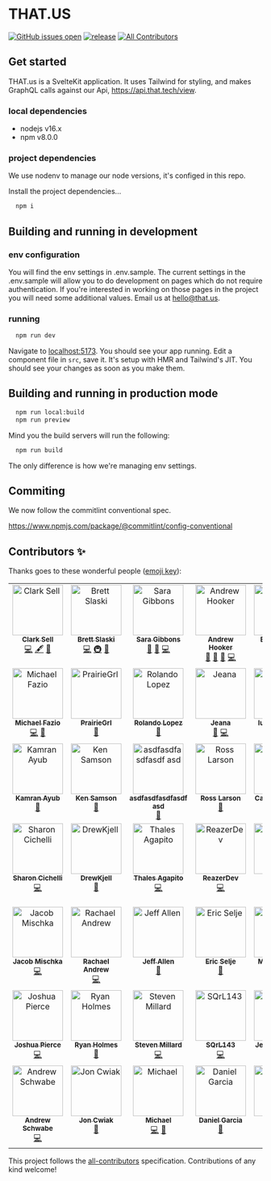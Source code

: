 # THAT.US

[![GitHub issues open](https://img.shields.io/github/issues/thatconference/that.us.svg)](https://github.com/thatconference/that.us/issues) [![release](https://img.shields.io/badge/PRs-welcome-brightgreen.svg)](https://github.com/thatconference/that.us/issues) <!-- ALL-CONTRIBUTORS-BADGE:START - Do not remove or modify this section -->
[![All Contributors](https://img.shields.io/badge/all_contributors-48-orange.svg?style=flat-square)](#contributors-)
<!-- ALL-CONTRIBUTORS-BADGE:END -->

## Get started

THAT.us is a SvelteKit application. It uses Tailwind for styling, and makes GraphQL calls against our Api, https://api.that.tech/view.

### local dependencies

- nodejs v16.x
- npm v8.0.0

### project dependencies

We use nodenv to manage our node versions, it's configed in this repo.

Install the project dependencies...

```bash
  npm i
```

## Building and running in development

### env configuration

You will find the env settings in .env.sample. The current settings in the .env.sample will allow you to do development on pages which do not require authentication. If you're interested in working on those pages in the project you will need some additional values. Email us at hello@that.us.

### running

```bash
  npm run dev
```

Navigate to [localhost:5173](http://localhost:5173). You should see your app running. Edit a component file in `src`, save it. It's setup with HMR and Tailwind's JIT. You should see your changes as soon as you make them.

## Building and running in production mode

```bash
  npm run local:build
  npm run preview
```

Mind you the build servers will run the following:

```bash
  npm run build
```

The only difference is how we're managing env settings.

## Commiting

We now follow the commitlint conventional spec.

https://www.npmjs.com/package/@commitlint/config-conventional

## Contributors ✨

Thanks goes to these wonderful people ([emoji key](https://allcontributors.org/docs/en/emoji-key)):

<!-- ALL-CONTRIBUTORS-LIST:START - Do not remove or modify this section -->
<!-- prettier-ignore-start -->
<!-- markdownlint-disable -->
<table>
  <tbody>
    <tr>
      <td align="center" valign="top" width="14.28%"><a href="http://unspecified.io"><img src="https://avatars1.githubusercontent.com/u/772569?v=4?s=100" width="100px;" alt="Clark Sell"/><br /><sub><b>Clark Sell</b></sub></a><br /><a href="https://github.com/ThatConference/that.us/commits?author=csell5" title="Code">💻</a> <a href="#content-csell5" title="Content">🖋</a> <a href="#design-csell5" title="Design">🎨</a></td>
      <td align="center" valign="top" width="14.28%"><a href="http://blog.brettski.com"><img src="https://avatars3.githubusercontent.com/u/473633?v=4?s=100" width="100px;" alt="Brett Slaski"/><br /><sub><b>Brett Slaski</b></sub></a><br /><a href="https://github.com/ThatConference/that.us/commits?author=brettski" title="Code">💻</a> <a href="#infra-brettski" title="Infrastructure (Hosting, Build-Tools, etc)">🚇</a> <a href="#maintenance-brettski" title="Maintenance">🚧</a></td>
      <td align="center" valign="top" width="14.28%"><a href="http://saragibby.com"><img src="https://avatars1.githubusercontent.com/u/82035?v=4?s=100" width="100px;" alt="Sara Gibbons"/><br /><sub><b>Sara Gibbons</b></sub></a><br /><a href="https://github.com/ThatConference/that.us/pulls?q=is%3Apr+reviewed-by%3Asaragibby" title="Reviewed Pull Requests">👀</a> <a href="#userTesting-saragibby" title="User Testing">📓</a> <a href="https://github.com/ThatConference/that.us/commits?author=saragibby" title="Code">💻</a></td>
      <td align="center" valign="top" width="14.28%"><a href="https://leanpub.com/os-support"><img src="https://avatars3.githubusercontent.com/u/240650?v=4?s=100" width="100px;" alt="Andrew Hooker"/><br /><sub><b>Andrew Hooker</b></sub></a><br /><a href="https://github.com/ThatConference/that.us/issues?q=author%3AGeekOnCoffee" title="Bug reports">🐛</a> <a href="#userTesting-GeekOnCoffee" title="User Testing">📓</a> <a href="https://github.com/ThatConference/that.us/pulls?q=is%3Apr+reviewed-by%3AGeekOnCoffee" title="Reviewed Pull Requests">👀</a> <a href="https://github.com/ThatConference/that.us/commits?author=GeekOnCoffee" title="Code">💻</a></td>
      <td align="center" valign="top" width="14.28%"><a href="https://github.com/gemolle"><img src="https://avatars0.githubusercontent.com/u/60487024?v=4?s=100" width="100px;" alt="Erin Gemoll"/><br /><sub><b>Erin Gemoll</b></sub></a><br /><a href="https://github.com/ThatConference/that.us/issues?q=author%3Agemolle" title="Bug reports">🐛</a></td>
      <td align="center" valign="top" width="14.28%"><a href="https://github.com/TheTopher"><img src="https://avatars1.githubusercontent.com/u/6912293?v=4?s=100" width="100px;" alt="TheTopher"/><br /><sub><b>TheTopher</b></sub></a><br /><a href="https://github.com/ThatConference/that.us/issues?q=author%3ATheTopher" title="Bug reports">🐛</a></td>
      <td align="center" valign="top" width="14.28%"><a href="https://github.com/mcookWI"><img src="https://avatars0.githubusercontent.com/u/5367626?v=4?s=100" width="100px;" alt="Mike"/><br /><sub><b>Mike</b></sub></a><br /><a href="https://github.com/ThatConference/that.us/issues?q=author%3AmcookWI" title="Bug reports">🐛</a> <a href="#userTesting-mcookWI" title="User Testing">📓</a></td>
    </tr>
    <tr>
      <td align="center" valign="top" width="14.28%"><a href="https://github.com/MFazio23"><img src="https://avatars0.githubusercontent.com/u/782519?v=4?s=100" width="100px;" alt="Michael Fazio"/><br /><sub><b>Michael Fazio</b></sub></a><br /><a href="https://github.com/ThatConference/that.us/commits?author=MFazio23" title="Code">💻</a> <a href="https://github.com/ThatConference/that.us/issues?q=author%3AMFazio23" title="Bug reports">🐛</a></td>
      <td align="center" valign="top" width="14.28%"><a href="https://github.com/PrairieGrl"><img src="https://avatars1.githubusercontent.com/u/66928505?v=4?s=100" width="100px;" alt="PrairieGrl"/><br /><sub><b>PrairieGrl</b></sub></a><br /><a href="https://github.com/ThatConference/that.us/issues?q=author%3APrairieGrl" title="Bug reports">🐛</a></td>
      <td align="center" valign="top" width="14.28%"><a href="https://github.com/rolandolopez"><img src="https://avatars3.githubusercontent.com/u/1054389?v=4?s=100" width="100px;" alt="Rolando Lopez"/><br /><sub><b>Rolando Lopez</b></sub></a><br /><a href="https://github.com/ThatConference/that.us/issues?q=author%3Arolandolopez" title="Bug reports">🐛</a></td>
      <td align="center" valign="top" width="14.28%"><a href="https://www.jeana.dev"><img src="https://avatars2.githubusercontent.com/u/194128?v=4?s=100" width="100px;" alt="Jeana"/><br /><sub><b>Jeana</b></sub></a><br /><a href="https://github.com/ThatConference/that.us/issues?q=author%3Atsidel" title="Bug reports">🐛</a> <a href="https://github.com/ThatConference/that.us/commits?author=tsidel" title="Code">💻</a></td>
      <td align="center" valign="top" width="14.28%"><a href="https://github.com/lukeplamann"><img src="https://avatars3.githubusercontent.com/u/9270720?v=4?s=100" width="100px;" alt="lukeplamann"/><br /><sub><b>lukeplamann</b></sub></a><br /><a href="#ideas-lukeplamann" title="Ideas, Planning, & Feedback">🤔</a></td>
      <td align="center" valign="top" width="14.28%"><a href="http://youtube.com/eddiejaoude?sub_confirmation=1"><img src="https://avatars3.githubusercontent.com/u/624760?v=4?s=100" width="100px;" alt="Eddie Jaoude"/><br /><sub><b>Eddie Jaoude</b></sub></a><br /><a href="https://github.com/ThatConference/that.us/commits?author=eddiejaoude" title="Code">💻</a> <a href="https://github.com/ThatConference/that.us/issues?q=author%3Aeddiejaoude" title="Bug reports">🐛</a></td>
      <td align="center" valign="top" width="14.28%"><a href="https://www.microsoft.com"><img src="https://avatars0.githubusercontent.com/u/7679720?v=4?s=100" width="100px;" alt="David Pine"/><br /><sub><b>David Pine</b></sub></a><br /><a href="https://github.com/ThatConference/that.us/commits?author=IEvangelist" title="Code">💻</a></td>
    </tr>
    <tr>
      <td align="center" valign="top" width="14.28%"><a href="http://kamranicus.com/"><img src="https://avatars1.githubusercontent.com/u/563819?v=4?s=100" width="100px;" alt="Kamran Ayub"/><br /><sub><b>Kamran Ayub</b></sub></a><br /><a href="https://github.com/ThatConference/that.us/issues?q=author%3Akamranayub" title="Bug reports">🐛</a></td>
      <td align="center" valign="top" width="14.28%"><a href="https://github.com/kenssamson"><img src="https://avatars3.githubusercontent.com/u/9221745?v=4?s=100" width="100px;" alt="Ken Samson"/><br /><sub><b>Ken Samson</b></sub></a><br /><a href="https://github.com/ThatConference/that.us/issues?q=author%3Akenssamson" title="Bug reports">🐛</a></td>
      <td align="center" valign="top" width="14.28%"><a href="https://github.com/ps2goat"><img src="https://avatars0.githubusercontent.com/u/5384732?v=4?s=100" width="100px;" alt="asdfasdfasdfasdf asd"/><br /><sub><b>asdfasdfasdfasdf asd</b></sub></a><br /><a href="#ideas-ps2goat" title="Ideas, Planning, & Feedback">🤔</a></td>
      <td align="center" valign="top" width="14.28%"><a href="https://github.com/zo0o0ot"><img src="https://avatars3.githubusercontent.com/u/876146?v=4?s=100" width="100px;" alt="Ross Larson"/><br /><sub><b>Ross Larson</b></sub></a><br /><a href="#ideas-zo0o0ot" title="Ideas, Planning, & Feedback">🤔</a></td>
      <td align="center" valign="top" width="14.28%"><a href="http://lgbtq.dev"><img src="https://avatars0.githubusercontent.com/u/2401816?v=4?s=100" width="100px;" alt="Caden Sumner"/><br /><sub><b>Caden Sumner</b></sub></a><br /><a href="https://github.com/ThatConference/that.us/commits?author=Ghosts" title="Code">💻</a> <a href="https://github.com/ThatConference/that.us/issues?q=author%3AGhosts" title="Bug reports">🐛</a></td>
      <td align="center" valign="top" width="14.28%"><a href="https://github.com/asharonbaltazar"><img src="https://avatars3.githubusercontent.com/u/58940073?v=4?s=100" width="100px;" alt="asharonbaltazar"/><br /><sub><b>asharonbaltazar</b></sub></a><br /><a href="https://github.com/ThatConference/that.us/commits?author=asharonbaltazar" title="Code">💻</a></td>
      <td align="center" valign="top" width="14.28%"><a href="https://github.com/teyd"><img src="https://avatars2.githubusercontent.com/u/48223730?v=4?s=100" width="100px;" alt="teyd"/><br /><sub><b>teyd</b></sub></a><br /><a href="https://github.com/ThatConference/that.us/issues?q=author%3Ateyd" title="Bug reports">🐛</a></td>
    </tr>
    <tr>
      <td align="center" valign="top" width="14.28%"><a href="http://www.girlwritescode.com/"><img src="https://avatars0.githubusercontent.com/u/514037?v=4?s=100" width="100px;" alt="Sharon Cichelli"/><br /><sub><b>Sharon Cichelli</b></sub></a><br /><a href="https://github.com/ThatConference/that.us/commits?author=scichelli" title="Code">💻</a></td>
      <td align="center" valign="top" width="14.28%"><a href="https://github.com/DrewKjell"><img src="https://avatars0.githubusercontent.com/u/24257136?v=4?s=100" width="100px;" alt="DrewKjell"/><br /><sub><b>DrewKjell</b></sub></a><br /><a href="https://github.com/ThatConference/that.us/issues?q=author%3ADrewKjell" title="Bug reports">🐛</a></td>
      <td align="center" valign="top" width="14.28%"><a href="http://agapito.dev"><img src="https://avatars0.githubusercontent.com/u/51180770?v=4?s=100" width="100px;" alt="Thales Agapito"/><br /><sub><b>Thales Agapito</b></sub></a><br /><a href="https://github.com/ThatConference/that.us/commits?author=thalesagapito" title="Code">💻</a></td>
      <td align="center" valign="top" width="14.28%"><a href="https://github.com/ReazerDev"><img src="https://avatars1.githubusercontent.com/u/36013882?v=4?s=100" width="100px;" alt="ReazerDev"/><br /><sub><b>ReazerDev</b></sub></a><br /><a href="https://github.com/ThatConference/that.us/commits?author=ReazerDev" title="Code">💻</a></td>
      <td align="center" valign="top" width="14.28%"><a href="https://github.com/Yassine-Latreche"><img src="https://avatars1.githubusercontent.com/u/59394690?v=4?s=100" width="100px;" alt="Yassine Latreche"/><br /><sub><b>Yassine Latreche</b></sub></a><br /><a href="https://github.com/ThatConference/that.us/commits?author=Yassine-Latreche" title="Code">💻</a></td>
      <td align="center" valign="top" width="14.28%"><a href="https://github.com/kehnj"><img src="https://avatars1.githubusercontent.com/u/17574909?v=4?s=100" width="100px;" alt="Ken Johnson"/><br /><sub><b>Ken Johnson</b></sub></a><br /><a href="https://github.com/ThatConference/that.us/issues?q=author%3Akehnj" title="Bug reports">🐛</a></td>
      <td align="center" valign="top" width="14.28%"><a href="http://www.coreyhaines.com"><img src="https://avatars0.githubusercontent.com/u/3962?v=4?s=100" width="100px;" alt="Corey Haines"/><br /><sub><b>Corey Haines</b></sub></a><br /><a href="https://github.com/ThatConference/that.us/issues?q=author%3Acoreyhaines" title="Bug reports">🐛</a></td>
    </tr>
    <tr>
      <td align="center" valign="top" width="14.28%"><a href="https://www.mischka.me"><img src="https://avatars1.githubusercontent.com/u/3939997?v=4?s=100" width="100px;" alt="Jacob Mischka"/><br /><sub><b>Jacob Mischka</b></sub></a><br /><a href="https://github.com/ThatConference/that.us/commits?author=jacobmischka" title="Code">💻</a></td>
      <td align="center" valign="top" width="14.28%"><a href="https://www.rachael-andrew.dev/"><img src="https://avatars3.githubusercontent.com/u/6334799?v=4?s=100" width="100px;" alt="Rachael Andrew"/><br /><sub><b>Rachael Andrew</b></sub></a><br /><a href="https://github.com/ThatConference/that.us/commits?author=r-andrew-dev" title="Code">💻</a></td>
      <td align="center" valign="top" width="14.28%"><a href="https://github.com/sojan80"><img src="https://avatars1.githubusercontent.com/u/13117568?v=4?s=100" width="100px;" alt="Jeff Allen"/><br /><sub><b>Jeff Allen</b></sub></a><br /><a href="https://github.com/ThatConference/that.us/issues?q=author%3Asojan80" title="Bug reports">🐛</a></td>
      <td align="center" valign="top" width="14.28%"><a href="http://saltydogllc.com"><img src="https://avatars1.githubusercontent.com/u/8174668?v=4?s=100" width="100px;" alt="Eric Selje"/><br /><sub><b>Eric Selje</b></sub></a><br /><a href="https://github.com/ThatConference/that.us/issues?q=author%3Aeselje" title="Bug reports">🐛</a></td>
      <td align="center" valign="top" width="14.28%"><a href="http://www.mattmillican.com"><img src="https://avatars0.githubusercontent.com/u/810260?v=4?s=100" width="100px;" alt="Matt Millican"/><br /><sub><b>Matt Millican</b></sub></a><br /><a href="https://github.com/ThatConference/that.us/issues?q=author%3Ammillican" title="Bug reports">🐛</a></td>
      <td align="center" valign="top" width="14.28%"><a href="http://michaelwales.com/"><img src="https://avatars.githubusercontent.com/u/37906?v=4?s=100" width="100px;" alt="Michael Wales"/><br /><sub><b>Michael Wales</b></sub></a><br /><a href="https://github.com/ThatConference/that.us/commits?author=walesmd" title="Code">💻</a></td>
      <td align="center" valign="top" width="14.28%"><a href="https://github.com/ategen3rt"><img src="https://avatars.githubusercontent.com/u/36305171?v=4?s=100" width="100px;" alt="Adam J Tegen"/><br /><sub><b>Adam J Tegen</b></sub></a><br /><a href="https://github.com/ThatConference/that.us/commits?author=ategen3rt" title="Code">💻</a></td>
    </tr>
    <tr>
      <td align="center" valign="top" width="14.28%"><a href="https://github.com/joshpierce"><img src="https://avatars.githubusercontent.com/u/8643537?v=4?s=100" width="100px;" alt="Joshua Pierce"/><br /><sub><b>Joshua Pierce</b></sub></a><br /><a href="https://github.com/ThatConference/that.us/commits?author=joshpierce" title="Code">💻</a></td>
      <td align="center" valign="top" width="14.28%"><a href="https://github.com/blitzmann"><img src="https://avatars.githubusercontent.com/u/3904767?v=4?s=100" width="100px;" alt="Ryan Holmes"/><br /><sub><b>Ryan Holmes</b></sub></a><br /><a href="https://github.com/ThatConference/that.us/issues?q=author%3Ablitzmann" title="Bug reports">🐛</a></td>
      <td align="center" valign="top" width="14.28%"><a href="https://github.com/RunDLL32-Steve"><img src="https://avatars.githubusercontent.com/u/40435775?v=4?s=100" width="100px;" alt="Steven Millard"/><br /><sub><b>Steven Millard</b></sub></a><br /><a href="https://github.com/ThatConference/that.us/commits?author=RunDLL32-Steve" title="Code">💻</a></td>
      <td align="center" valign="top" width="14.28%"><a href="https://github.com/SQrL143"><img src="https://avatars.githubusercontent.com/u/26024995?v=4?s=100" width="100px;" alt="SQrL143"/><br /><sub><b>SQrL143</b></sub></a><br /><a href="https://github.com/ThatConference/that.us/commits?author=SQrL143" title="Code">💻</a></td>
      <td align="center" valign="top" width="14.28%"><a href="https://github.com/jknaak"><img src="https://avatars.githubusercontent.com/u/25443142?v=4?s=100" width="100px;" alt="Jessica Knaak"/><br /><sub><b>Jessica Knaak</b></sub></a><br /><a href="https://github.com/ThatConference/that.us/issues?q=author%3Ajknaak" title="Bug reports">🐛</a></td>
      <td align="center" valign="top" width="14.28%"><a href="https://github.com/zachesposito"><img src="https://avatars.githubusercontent.com/u/1486613?v=4?s=100" width="100px;" alt="zachesposito"/><br /><sub><b>zachesposito</b></sub></a><br /><a href="https://github.com/ThatConference/that.us/commits?author=zachesposito" title="Code">💻</a></td>
      <td align="center" valign="top" width="14.28%"><a href="https://github.com/zaudtke"><img src="https://avatars.githubusercontent.com/u/1631560?v=4?s=100" width="100px;" alt="Al"/><br /><sub><b>Al</b></sub></a><br /><a href="https://github.com/ThatConference/that.us/commits?author=zaudtke" title="Code">💻</a></td>
    </tr>
    <tr>
      <td align="center" valign="top" width="14.28%"><a href="https://github.com/AndrewSchwabe"><img src="https://avatars.githubusercontent.com/u/17070695?v=4?s=100" width="100px;" alt="Andrew Schwabe"/><br /><sub><b>Andrew Schwabe</b></sub></a><br /><a href="https://github.com/ThatConference/that.us/commits?author=AndrewSchwabe" title="Code">💻</a></td>
      <td align="center" valign="top" width="14.28%"><a href="https://github.com/binaryjanitor"><img src="https://avatars.githubusercontent.com/u/13708049?v=4?s=100" width="100px;" alt="Jon Cwiak"/><br /><sub><b>Jon Cwiak</b></sub></a><br /><a href="https://github.com/ThatConference/that.us/issues?q=author%3Abinaryjanitor" title="Bug reports">🐛</a></td>
      <td align="center" valign="top" width="14.28%"><a href="https://code.erpenbeck.io"><img src="https://avatars.githubusercontent.com/u/8420128?v=4?s=100" width="100px;" alt="Michael"/><br /><sub><b>Michael</b></sub></a><br /><a href="https://github.com/ThatConference/that.us/commits?author=GitMje" title="Code">💻</a> <a href="https://github.com/ThatConference/that.us/issues?q=author%3AGitMje" title="Bug reports">🐛</a></td>
      <td align="center" valign="top" width="14.28%"><a href="https://github.com/garciadev"><img src="https://avatars.githubusercontent.com/u/5198299?v=4?s=100" width="100px;" alt="Daniel Garcia"/><br /><sub><b>Daniel Garcia</b></sub></a><br /><a href="https://github.com/ThatConference/that.us/issues?q=author%3Agarciadev" title="Bug reports">🐛</a></td>
      <td align="center" valign="top" width="14.28%"><a href="https://ee.linkedin.com/in/kristjanroosild"><img src="https://avatars.githubusercontent.com/u/1203138?v=4?s=100" width="100px;" alt="Kristjan Roosild"/><br /><sub><b>Kristjan Roosild</b></sub></a><br /><a href="https://github.com/ThatConference/that.us/commits?author=kristjanr" title="Code">💻</a></td>
      <td align="center" valign="top" width="14.28%"><a href="http://envisionitllc.com"><img src="https://avatars.githubusercontent.com/u/1406827?v=4?s=100" width="100px;" alt="Bob Dankert"/><br /><sub><b>Bob Dankert</b></sub></a><br /><a href="#ideas-BobDankert" title="Ideas, Planning, & Feedback">🤔</a></td>
    </tr>
  </tbody>
</table>

<!-- markdownlint-restore -->
<!-- prettier-ignore-end -->

<!-- ALL-CONTRIBUTORS-LIST:END -->

This project follows the [all-contributors](https://github.com/all-contributors/all-contributors) specification. Contributions of any kind welcome!
